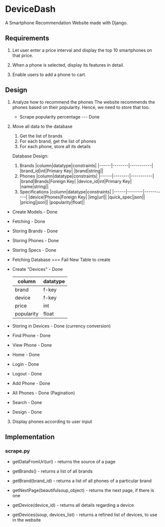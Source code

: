 # DeviceDash
 A Smartphone Recommendation Website made with Django.

 ## Requirements

1. Let user enter a price interval and display the top 10 smartphones on that price.

2. When a phone is selected, display its features in detail.

3. Enable users to add a phone to cart.

 ## Design

 1. Analyze how to recommend the phones
    The website recommends the phones based on their popularity. Hence, we need to store that too.
    - Scrape popularity percentage --- Done


 2. Move all data to the database
    1. Get the list of brands
    2. For each brand, get the list of phones
    3. For each phone, store all its details

    Database Design:
      1. Brands
         |column|datatype|constraints|
         |------|--------|-----------|
         |brand_id|int|Primary Key|
         |brand|string||
      2. Phones
         |column|datatype|constraints|
         |------|--------|-----------|
         |brand|Brands|Foreign Key|
         |device_id|int|Primary Key|
         |name|string||
      3. Specifications
         |column|datatype|constraints|
         |------|--------|-----------|
         |device|Phones|Foreign Key|
         |img|url||
         |quick_spec|json||
         |pricing|json||
         |popularity|float||
       

   * Create Models - Done
   * Fetching - Done
   * Storing Brands - Done
   * Storing Phones - Done
   * Storing Specs - Done
   * Fetching Database === Fail
      New Table to create
   * Create "Devices" - Done

      |column|datatype|
      |------|--------|
      |brand|f-key|
      |device|f-key|
      |price|int|
      |popularity|float|
   * Storing in Devices - Done (currency conversion)
   * Find Phone - Done
   * View Phone - Done
   * Home - Done 
   * Login - Done
   * Logout - Done
   * Add Phone - Done
   * All Phones - Done (Pagination)
   * Search - Done
   * Design - Done



   
 3. Display phones according to user input

 ## Implementation

### scrape.py
* getDataFromUrl(url) - returns the source of a page
* getBrands() - returns a list of all brands
* getBrand(brand_id) - returns a list of all phones of a particular brand
* getNextPage(beautifulsoup_object) - returns the next page, if there is one
* getDevice(device_id) - returns all details regarding a device

* getDevices(soup, devices_list) - returns a refined list of devices, to use in the website